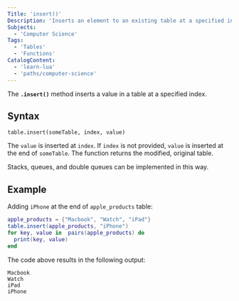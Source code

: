 ```yaml
---
Title: 'insert()'
Description: 'Inserts an element to an existing table at a specified index.'
Subjects:
  - 'Computer Science'
Tags:
  - 'Tables'
  - 'Functions'
CatalogContent:
  - 'learn-lua'
  - 'paths/computer-science'
---
```


The **`.insert()`** method inserts a value in a table at a specified index.

## Syntax

```pseudo
table.insert(someTable, index, value)
```

The `value` is inserted at `index`. If `index` is not provided, `value` is inserted at the end of `someTable`. The function returns the modified, original table.

Stacks, queues, and double queues can be implemented in this way.

## Example

Adding `iPhone` at the end of `apple_products` table:

```lua
apple_products = {"Macbook", "Watch", "iPad"}
table.insert(apple_products, "iPhone")
for key, value in  pairs(apple_products) do
  print(key, value)
end
```

The code above results in the following output:

```shell
Macbook
Watch
iPad
iPhone
```
